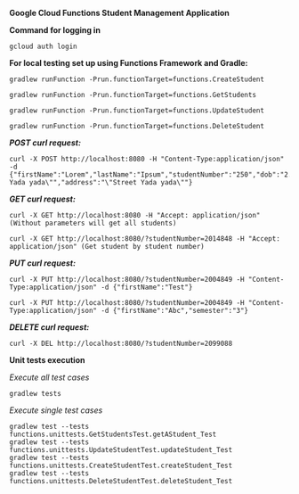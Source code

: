 **Google Cloud Functions Student Management Application**

**Command for logging in**
    
    gcloud auth login
    
**For local testing set up using Functions Framework and Gradle:**

    gradlew runFunction -Prun.functionTarget=functions.CreateStudent
    
    gradlew runFunction -Prun.functionTarget=functions.GetStudents
    
    gradlew runFunction -Prun.functionTarget=functions.UpdateStudent
    
    gradlew runFunction -Prun.functionTarget=functions.DeleteStudent

***POST curl request:***

    curl -X POST http://localhost:8080 -H "Content-Type:application/json" -d {"firstName":"Lorem","lastName":"Ipsum","studentNumber":"250","dob":"2.09.1950","email":"test@admin.com","semester":"5","degree":"\"M.Sc. Yada yada\"","address":"\"Street Yada yada\""}

***GET curl request:***

    curl -X GET http://localhost:8080 -H "Accept: application/json" (Without parameters will get all students)
    
    curl -X GET http://localhost:8080/?studentNumber=2014848 -H "Accept: application/json" (Get student by student number)
***PUT curl request:***

    curl -X PUT http://localhost:8080/?studentNumber=2004849 -H "Content-Type:application/json" -d {"firstName":"Test"}
    
    curl -X PUT http://localhost:8080/?studentNumber=2004849 -H "Content-Type:application/json" -d {"firstName":"Abc","semester":"3"}

***DELETE curl request:***

    curl -X DEL http://localhost:8080/?studentNumber=2099088
    
**Unit tests execution**

_Execute all test cases_
    
    gradlew tests

_Execute single test cases_

    gradlew test --tests functions.unittests.GetStudentsTest.getAStudent_Test
    gradlew test --tests functions.unittests.UpdateStudentTest.updateStudent_Test
    gradlew test --tests functions.unittests.CreateStudentTest.createStudent_Test
    gradlew test --tests functions.unittests.DeleteStudentTest.deleteStudent_Test